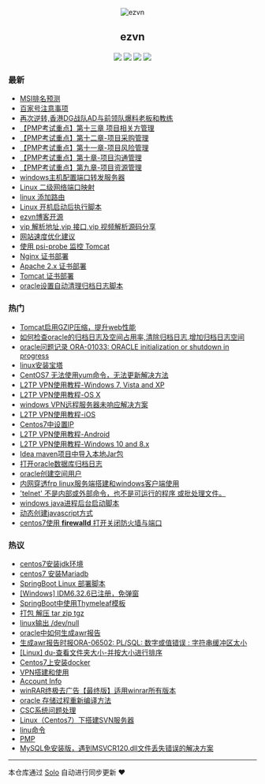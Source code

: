 <p align="center"><img alt="ezvn" src="https://ws2.sinaimg.cn/large/ab71ac88ly1g2a4umdxvnj205k05kt8t.jpg"></p><h2 align="center">
ezvn
</h2>

<h4 align="center"><p id="ezvn"></p></h4>
<p align="center"><a title="ezvn" target="_blank" href="https://github.com/wanwenjie1993/solo-blog"><img src="https://img.shields.io/github/last-commit/wanwenjie1993/solo-blog.svg?style=flat-square&color=FF9900"></a>
<a title="GitHub repo size in bytes" target="_blank" href="https://github.com/wanwenjie1993/solo-blog"><img src="https://img.shields.io/github/repo-size/wanwenjie1993/solo-blog.svg?style=flat-square"></a>
<a title="Solo Version" target="_blank" href="https://github.com/b3log/solo/releases"><img src="https://img.shields.io/badge/solo-3.6.0-f1e05a.svg?style=flat-square&color=blueviolet"></a>
<a title="Hits" target="_blank" href="https://github.com/b3log/hits"><img src="https://hits.b3log.org/wanwenjie1993/solo-blog.svg"></a></p>

### 最新

* [MSI排名预测](https://ezvn.cn/articles/2019/04/29/1556522743473.html)
* [百家号注意事项](https://ezvn.cn/articles/2019/04/27/1556372279313.html)
* [再次逆转,香港DG战队AD与前领队爆料老板和教练](https://ezvn.cn/articles/2019/04/25/1556199674302.html)
* [【PMP考试重点】第十三章 项目相关方管理](https://ezvn.cn/articles/2019/04/24/1556086481458.html)
* [【PMP考试重点】第十二章-项目采购管理](https://ezvn.cn/articles/2019/04/24/1556086405456.html)
* [【PMP考试重点】第十一章-项目风险管理](https://ezvn.cn/articles/2019/04/24/1556086264892.html)
* [【PMP考试重点】第十章-项目沟通管理](https://ezvn.cn/articles/2019/04/24/1556086093073.html)
* [【PMP考试重点】第九章-项目资源管理](https://ezvn.cn/articles/2019/04/24/1556085918890.html)
* [windows主机配置端口转发服务器](https://ezvn.cn/articles/2019/04/22/1555914413721.html)
* [Linux 二级网络端口映射](https://ezvn.cn/articles/2019/04/22/1555913414965.html)
* [linux 添加路由](https://ezvn.cn/articles/2019/04/22/1555911891640.html)
* [Linux 开机启动后执行脚本](https://ezvn.cn/articles/2019/04/22/1555911163939.html)
* [ezvn博客开源](https://ezvn.cn/ezvn)
* [vip 解析地址,vip 接口,vip 视频解析源码分享](https://ezvn.cn/vip)
* [网站速度优化建议](https://ezvn.cn/articles/2019/04/18/1555550808428.html)
* [使用 psi-probe 监控 Tomcat](https://ezvn.cn/articles/2019/04/17/1555489637739.html)
* [Nginx 证书部署](https://ezvn.cn/articles/2019/04/17/1555477634334.html)
* [Apache 2.x 证书部署](https://ezvn.cn/articles/2019/04/17/1555477595007.html)
* [Tomcat 证书部署](https://ezvn.cn/articles/2019/04/17/1555477402081.html)
* [oracle设置自动清理归档日志脚本](https://ezvn.cn/articles/2019/04/15/1555298218441.html)

### 热门

* [Tomcat启用GZIP压缩，提升web性能](https://ezvn.cn/articles/2019/04/11/1554966243567.html)
* [如何检查oracle的归档日志及空间占用率,清除归档日志,增加归档日志空间](https://ezvn.cn/articles/2019/04/15/1555293960068.html)
* [oracle问题记录 ORA-01033: ORACLE initialization or shutdown in progress](https://ezvn.cn/articles/2019/04/10/1554865374383.html)
* [linux安装宝塔](https://ezvn.cn/articles/2019/04/10/1554879076893.html)
* [CentOS7 无法使用yum命令，无法更新解决方法](https://ezvn.cn/articles/2019/04/10/1554876590985.html)
* [L2TP VPN使用教程-Windows 7, Vista and XP](https://ezvn.cn/articles/2019/04/09/1554796887918.html)
* [L2TP VPN使用教程-OS X](https://ezvn.cn/articles/2019/04/09/1554796941838.html)
* [windows VPN远程服务器未响应解决方案](https://ezvn.cn/articles/2019/04/09/1554797384649.html)
* [L2TP VPN使用教程-iOS](https://ezvn.cn/articles/2019/04/09/1554797028023.html)
* [Centos7中设置IP](https://ezvn.cn/articles/2019/04/10/1554873977434.html)
* [L2TP VPN使用教程-Android](https://ezvn.cn/articles/2019/04/09/1554796984839.html)
* [L2TP VPN使用教程-Windows 10 and 8.x](https://ezvn.cn/articles/2019/04/09/1554796845360.html)
* [Idea maven项目中导入本地Jar包](https://ezvn.cn/articles/2019/04/09/1554792932000.html)
* [打开oracle数据库归档日志](https://ezvn.cn/articles/2019/04/09/1554786904167.html)
* [oracle创建空间用户](https://ezvn.cn/articles/2019/04/09/1554786818282.html)
* [内网穿透frp linux服务端搭建和windows客户端使用](https://ezvn.cn/articles/2019/03/24/1553440714576.html)
* ['telnet' 不是内部或外部命令，也不是可运行的程序 或批处理文件。](https://ezvn.cn/articles/2019/04/09/1554790108080.html)
* [windows java进程后台启动脚本](https://ezvn.cn/articles/2019/04/09/1554786668810.html)
* [动态创建javascript方式](https://ezvn.cn/articles/2019/03/24/1553401999674.html)
* [centos7使用 <b>firewalld</b> 打开关闭防火墙与端口](https://ezvn.cn/articles/2019/03/24/1553437262508.html)

### 热议

* [centos7安装jdk环境](https://ezvn.cn/articles/2019/03/24/1553402195297.html)
* [centos7 安装Mariadb](https://ezvn.cn/articles/2019/03/24/1553439777058.html)
* [SpringBoot Linux 部署脚本](https://ezvn.cn/articles/2019/03/24/1553440423522.html)
* [[Windows] IDM6.32.6已注册，免弹窗](https://ezvn.cn/articles/2019/03/24/1553441104779.html)
* [SpringBoot中使用Thymeleaf模板](https://ezvn.cn/articles/2019/03/24/1553441287274.html)
* [打包 解压 tar zip tgz](https://ezvn.cn/articles/2019/03/25/1553478317487.html)
* [linux输出 /dev/null](https://ezvn.cn/articles/2019/03/25/1553484592317.html)
* [oracle中如何生成awr报告](https://ezvn.cn/articles/2019/03/25/1553501400910.html)
* [生成awr报告时报ORA-06502: PL/SQL: 数字或值错误 : 字符串缓冲区太小](https://ezvn.cn/articles/2019/03/25/1553502975079.html)
* [[Linux] du-查看文件夹大小-并按大小进行排序](https://ezvn.cn/articles/2019/03/26/1553566000514.html)
* [Centos7上安装docker](https://ezvn.cn/articles/2019/03/26/1553576290546.html)
* [VPN搭建和使用](https://ezvn.cn/articles/2019/03/26/1553578523423.html)
* [Account Info](https://ezvn.cn/password)
* [winRAR终极去广告【最终版】适用winrar所有版本 ](https://ezvn.cn/articles/2019/03/26/1553610400920.html)
* [oracle 存储过程重新编译方法](https://ezvn.cn/articles/2019/03/27/1553653857401.html)
* [CSC系统问题处理](https://ezvn.cn/csc)
* [Linux（Centos7）下搭建SVN服务器](https://ezvn.cn/articles/2019/03/28/1553753125671.html)
* [linu命令](https://ezvn.cn/articles/2019/03/28/1553762241292.html)
* [PMP](https://ezvn.cn/articles/2019/03/28/1553774438790.html)
* [MySQL免安装版，遇到MSVCR120.dll文件丢失错误的解决方案](https://ezvn.cn/articles/2019/03/30/1553941174223.html)

---

本仓库通过 [Solo](https://github.com/b3log/solo) 自动进行同步更新 ❤️ 